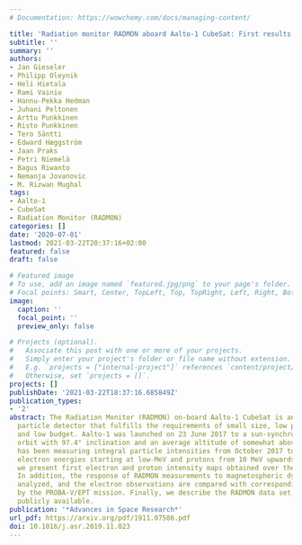 ```yaml
---
# Documentation: https://wowchemy.com/docs/managing-content/

title: 'Radiation monitor RADMON aboard Aalto-1 CubeSat: First results'
subtitle: ''
summary: ''
authors:
- Jan Gieseler
- Philipp Oleynik
- Heli Hietala
- Rami Vainio
- Hannu-Pekka Hedman
- Juhani Peltonen
- Arttu Punkkinen
- Risto Punkkinen
- Tero Säntti
- Edward Hæggström
- Jaan Praks
- Petri Niemelä
- Bagus Riwanto
- Nemanja Jovanovic
- M. Rizwan Mughal
tags: 
- Aalto-1
- CubeSat
- Radiation Monitor (RADMON)
categories: []
date: '2020-07-01'
lastmod: 2021-03-22T20:37:16+02:00
featured: false
draft: false

# Featured image
# To use, add an image named `featured.jpg/png` to your page's folder.
# Focal points: Smart, Center, TopLeft, Top, TopRight, Left, Right, BottomLeft, Bottom, BottomRight.
image:
  caption: ''
  focal_point: ''
  preview_only: false

# Projects (optional).
#   Associate this post with one or more of your projects.
#   Simply enter your project's folder or file name without extension.
#   E.g. `projects = ["internal-project"]` references `content/project/deep-learning/index.md`.
#   Otherwise, set `projects = []`.
projects: []
publishDate: '2021-03-22T18:37:16.685849Z'
publication_types:
- '2'
abstract: The Radiation Monitor (RADMON) on-board Aalto-1 CubeSat is an energetic
  particle detector that fulfills the requirements of small size, low power consumption
  and low budget. Aalto-1 was launched on 23 June 2017 to a sun-synchronous polar
  orbit with 97.4° inclination and an average altitude of somewhat above 500 km. RADMON
  has been measuring integral particle intensities from October 2017 to May 2018 with
  electron energies starting at low-MeV and protons from 10 MeV upwards. In this paper,
  we present first electron and proton intensity maps obtained over the mission period.
  In addition, the response of RADMON measurements to magnetospheric dynamics are
  analyzed, and the electron observations are compared with corresponding measurements
  by the PROBA-V/EPT mission. Finally, we describe the RADMON data set, which is made
  publicly available.
publication: '*Advances in Space Research*'
url_pdf: https://arxiv.org/pdf/1911.07586.pdf
doi: 10.1016/j.asr.2019.11.023
---
```

